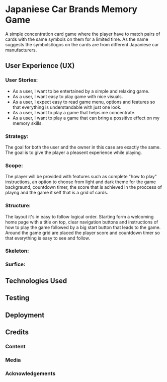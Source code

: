 # Japaniese Car Brands Memory Game

 A simple concentration card game where the player have to match pairs of cards with the same symbols on them for a limited time.
As the name suggests the symbols/logos on the cards are from different Japaniese car manufacturers.

## User Experience (UX)

### User Stories:
* As a user, I want to be entertained by a simple and relaxing game.
* As a user, I want easy to play game with nice visuals.
* As a user, I expect easy to read game menu, options and features so that everything is understandable with just one look.
* As a user, I want to play a game that helps me concentrate.
* As a user, I want to play a game that can bring a possitive effect on my memory skills.

### Strategy:

 The goal for both the user and the owner in this case are exactly the same. The goal is to give the player a pleasent experience while playing. 

### Scope: 

 The player will be provided with features such as complete "how to play" instructions, an option to choose from light and dark theme for the game backgraund, 
countdown timer, the score that is achieved in the proccess of playng and the game it self that is a grid of cards.

### Structure:

  The layout it's in easy to follow logical order. Starting form a welcoming home page with a title on top, 
 clear navigation buttons and instructions of how to play the game followed by a big start button that leads to the game.
 Around the game grid are placed the player score and countdown timer so that everything is easy to see and follow.

### Skeleton:

### Surfice:

## Technologies Used 

## Testing

## Deployment

## Credits

### Content 

### Media

### Acknowledgements
